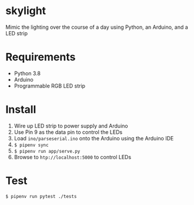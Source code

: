 # skylight
Mimic the lighting over the course of a day using Python, an Arduino, and a LED strip

# Requirements
* Python 3.8
* Arduino
* Programmable RGB LED strip

# Install
1. Wire up LED strip to power supply and Arduino
2. Use Pin 9 as the data pin to control the LEDs
3. Load `ino/parseserial.ino` onto the Arduino using the Arduino IDE
4. `$ pipenv sync`
5. `$ pipenv run app/serve.py`
6. Browse to `htp://localhost:5000` to control LEDs

# Test
`$ pipenv run pytest ./tests`
